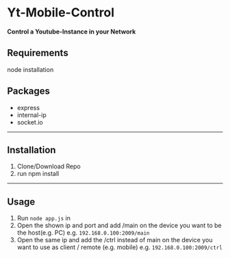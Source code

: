 # Yt-Mobile-Control

**Control a Youtube-Instance in your Network**


Requirements
---

node installation

Packages
---
 - express
 - internal-ip
 - socket.io

---

Installation
---
1. Clone/Download Repo
2. run npm install

---

Usage
---
1. Run ```node app.js``` in 
2. Open the shown ip and port and add /main on the device you want to be the host(e.g. PC)
   e.g.	```192.168.0.100:2009/main```
3. Open the same ip and add the /ctrl instead of main on the device you want to use as client / remote (e.g. mobile)
   e.g.	```192.168.0.100:2009/ctrl```

